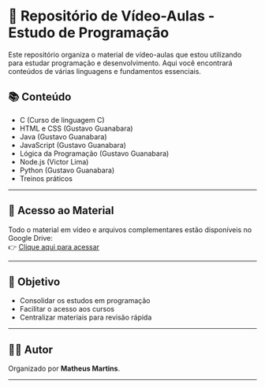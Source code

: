 # 🎥 Repositório de Vídeo-Aulas - Estudo de Programação

Este repositório organiza o material de vídeo-aulas que estou utilizando para estudar programação e desenvolvimento. Aqui você encontrará conteúdos de várias linguagens e fundamentos essenciais.

## 📚 Conteúdo

- C (Curso de linguagem C)
- HTML e CSS (Gustavo Guanabara)
- Java (Gustavo Guanabara)
- JavaScript (Gustavo Guanabara)
- Lógica da Programação (Gustavo Guanabara)
- Node.js (Victor Lima)
- Python (Gustavo Guanabara)
- Treinos práticos

---

## 🔗 Acesso ao Material

Todo o material em vídeo e arquivos complementares estão disponíveis no Google Drive:  
👉 [Clique aqui para acessar](https://drive.google.com/drive/folders/1EaY2ae4_exxPu846zsr08VUPQorgI29b?usp=drive_link)

---

## 🎯 Objetivo

- Consolidar os estudos em programação
- Facilitar o acesso aos cursos
- Centralizar materiais para revisão rápida

---

## 🧑‍💻 Autor

Organizado por **Matheus Martins**.

---
